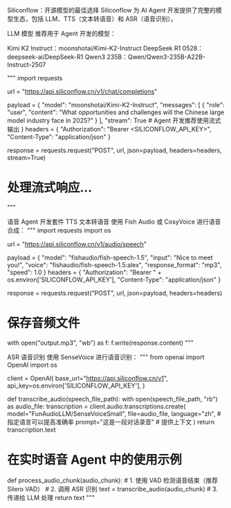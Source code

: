 Siliconflow：开源模型的最佳选择
Siliconflow 为 AI Agent 开发提供了完整的模型生态，包括 LLM、TTS（文本转语音）和 ASR（语音识别）。

LLM 模型
推荐用于 Agent 开发的模型：

Kimi K2 Instruct：moonshotai/Kimi-K2-Instruct
DeepSeek R1 0528：deepseek-ai/DeepSeek-R1
Qwen3 235B：Qwen/Qwen3-235B-A22B-Instruct-2507

"""
import requests

url = "https://api.siliconflow.cn/v1/chat/completions"

payload = {
    "model": "moonshotai/Kimi-K2-Instruct",
    "messages": [
        {
            "role": "user",
            "content": "What opportunities and challenges will the Chinese large model industry face in 2025?"
        }
    ],
    "stream": True  # Agent 开发推荐使用流式输出
}
headers = {
    "Authorization": "Bearer <SILICONFLOW_API_KEY>",
    "Content-Type": "application/json"
}

response = requests.request("POST", url, json=payload, headers=headers, stream=True)
# 处理流式响应...
"""

语音 Agent 开发套件
TTS 文本转语音
使用 Fish Audio 或 CosyVoice 进行语音合成：
"""
import requests
import os

url = "https://api.siliconflow.cn/v1/audio/speech"

payload = {
    "model": "fishaudio/fish-speech-1.5",
    "input": "Nice to meet you!",
    "voice": "fishaudio/fish-speech-1.5:alex",
    "response_format": "mp3",
    "speed": 1.0
}
headers = {
    "Authorization": "Bearer " + os.environ['SILICONFLOW_API_KEY'],
    "Content-Type": "application/json"
}

response = requests.request("POST", url, json=payload, headers=headers)

# 保存音频文件
with open("output.mp3", "wb") as f:
    f.write(response.content)
"""

ASR 语音识别
使用 SenseVoice 进行语音识别：
"""
from openai import OpenAI
import os

client = OpenAI(
  base_url="https://api.siliconflow.cn/v1",
  api_key=os.environ['SILICONFLOW_API_KEY'],
)

def transcribe_audio(speech_file_path):
    with open(speech_file_path, "rb") as audio_file:
        transcription = client.audio.transcriptions.create(
            model="FunAudioLLM/SenseVoiceSmall", 
            file=audio_file,
            language="zh",  # 指定语言可以提高准确率
            prompt="这是一段对话录音"  # 提供上下文
        )
    return transcription.text

# 在实时语音 Agent 中的使用示例
def process_audio_chunk(audio_chunk):
    # 1. 使用 VAD 检测语音结束（推荐 Silero VAD）
    # 2. 调用 ASR 识别
    text = transcribe_audio(audio_chunk)
    # 3. 传递给 LLM 处理
    return text
"""